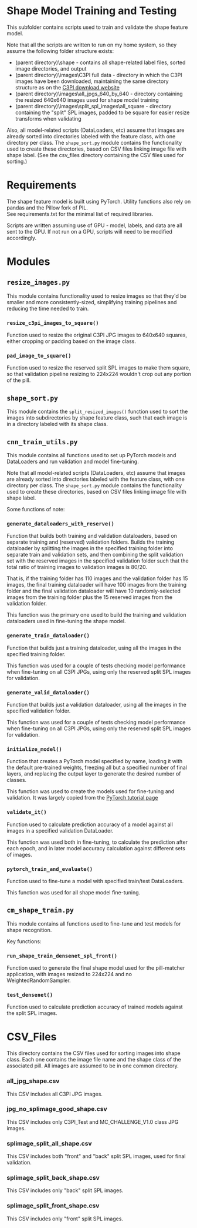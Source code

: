 # Shape Model Training and Testing
This subfolder contains scripts used to train and validate the shape feature model.  

Note that all the scripts are written to run on my home system, so they assume the following folder structure exists:
* (parent directory)\shape - contains all shape-related label files, sorted image directories, and output
* (parent directory)\images\C3PI full data - directory in which the C3PI images have been downloaded, maintaining the
same directory structure as on the [C3PI download website](https://data.lhncbc.nlm.nih.gov/public/Pills/index.html)
* (parent directory)\images\all_jpgs_640_by_640 - directory containing the resized 640x640 images used for shape
model training
* (parent directory)\images\split_spl_images\all_square - directory containing the "split" SPL images, padded to be 
square for easier resize transforms when validating

Also, all model-related scripts (DataLoaders, etc) assume that images are already sorted into directories labeled with 
the feature class, with one directory per class.  The `shape_sort.py` module contains the functionality used to create
these directories, based on CSV files linking image file with shape label.  (See the csv_files directory containing the
CSV files used for sorting.)

# Requirements
The shape feature model is built using PyTorch.  Utility functions also rely on pandas and the Pillow fork of PIL.  
See requirements.txt for the minimal list of required libraries. 

Scripts are written assuming use of GPU - model, labels, and data are all sent to the GPU.  If not run on a GPU, scripts
will need to be modified accordingly.

# Modules
## `resize_images.py`
This module contains functionality used to resize images so that they'd be smaller and more consistently-sized, 
simplifying training pipelines and reducing the time needed to train.

### `resize_c3pi_images_to_square()`
Function used to resize the original C3PI JPG images to 640x640 squares, either cropping or padding based on the image 
class.

### `pad_image_to_square()`
Function used to resize the reserved split SPL images to make them square, so that validation pipeline resizing to 
224x224 wouldn't crop out any portion of the pill. 

## `shape_sort.py`
This module contains the `split_resized_images()` function used to sort the images into subdirectories by shape feature
class, such that each image is in a directory labeled with its shape class.

## `cnn_train_utils.py`
This module contains all functions used to set up PyTorch models and DataLoaders and run validation and model 
fine-tuning.

Note that all model-related scripts (DataLoaders, etc) assume that images are already sorted into directories labeled
with the feature class, with one directory per class.  The `shape_sort.py` module contains the functionality used to
create these directories, based on CSV files linking image file with shape label.

Some functions of note:
### `generate_dataloaders_with_reserve()`
Function that builds both training and validation dataloaders, based on separate training and (reserved) validation 
folders.  Builds the training dataloader by splitting the images in the specified training folder into separate train
and validation sets, and then combining the split validation set with the reserved images in the specified validation 
folder such that the total ratio of training images to validation images is 80/20.

That is, if the training folder has 110 images and the validation folder has 15 images, the final training dataloader 
will have 100 images from the training folder and the final validation dataloader will have 10 randomly-selected 
images from the training folder plus the 15 reserved images from the validation folder.

This function was the primary one used to build the training and validation dataloaders used in fine-tuning the shape
model.

### `generate_train_dataloader()`
Function that builds just a training dataloader, using all the images in the specified training folder.

This function was used for a couple of tests checking model performance when fine-tuning on all C3PI JPGs, using only
the reserved split SPL images for validation.

### `generate_valid_dataloader()`
Function that builds just a validation dataloader, using all the images in the specified validation folder.

This function was used for a couple of tests checking model performance when fine-tuning on all C3PI JPGs, using only
the reserved split SPL images for validation.

### `initialize_model()`
Function that creates a PyTorch model specified by name, loading it with the default pre-trained weights, freezing 
all but a specified number of final layers, and replacing the output layer to generate the desired number of classes.

This function was used to create the models used for fine-tuning and validation.  It was largely copied from the 
[PyTorch tutorial page](https://pytorch.org/tutorials/beginner/finetuning_torchvision_models_tutorial.html)

### `validate_it()`
Function used to calculate prediction accuracy of a model against all images in a specified validation DataLoader.

This function was used both in fine-tuning, to calculate the prediction after each epoch, and in later model accuracy 
calculation against different sets of images.

### `pytorch_train_and_evaluate()`
Function used to fine-tune a model with specified train/test DataLoaders.

This function was used for all shape model fine-tuning.

## `cm_shape_train.py`
This module contains all functions used to fine-tune and test models for shape recognition.

Key functions:
### `run_shape_train_densenet_spl_front()`
Function used to generate the final shape model used for the pill-matcher application, with images resized to 224x224 
and no WeightedRandomSampler.

### `test_densenet()`
Function used to calculate prediction accuracy of trained models against the split SPL images.

# CSV_Files
This directory contains the CSV files used for sorting images into shape class.  Each one contains the image file name
and the shape class of the associated pill.  All images are assumed to be in one common directory.

### all_jpg_shape.csv
This CSV includes all C3PI JPG images.

### jpg_no_splimage_good_shape.csv
This CSV includes only C3PI_Test and MC_CHALLENGE_V1.0 class JPG images.

### splimage_split_all_shape.csv
This CSV includes both "front" and "back" split SPL images, used for final validation.

### splimage_split_back_shape.csv
This CSV includes only "back" split SPL images.

### splimage_split_front_shape.csv
This CSV includes only "front" split SPL images.
